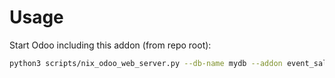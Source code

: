 # Usage

Start Odoo including this addon (from repo root):

```bash
python3 scripts/nix_odoo_web_server.py --db-name mydb --addon event_sale_registration_multi_qty
```
